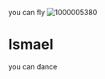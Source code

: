 you can fly
![1000005380](https://github.com/user-attachments/assets/9727546a-9508-4261-a546-a254a11bbd52)
# Ismael
you can dance 

